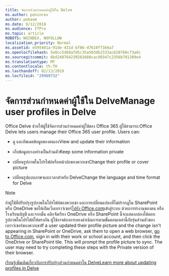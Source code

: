 ```yaml
---
title: จัดการส่วนกำหนดค่าผู้ใช้ใน Delve
ms.author: ponincev
author: pebaum
ms.date: 9/12/2018
ms.audience: ITPro
ms.topic: article
ROBOTS: NOINDEX, NOFOLLOW
localization_priority: Normal
ms.assetid: e595481a-91de-431d-bf86-d7610ff3b6a7
ms.openlocfilehash: 5e8cc5d68afd5c35a503db2333ac620760cf3a8c
ms.sourcegitcommit: 6bd248764239282688cac98347c2356b701389e4
ms.translationtype: MT
ms.contentlocale: th-TH
ms.lasthandoff: 02/13/2019
ms.locfileid: "29969732"
---
```

# <a name="manage-user-profiles-in-delve"></a><span data-ttu-id="c6422-102">จัดการส่วนกำหนดค่าผู้ใช้ใน Delve</span><span class="sxs-lookup"><span data-stu-id="c6422-102">Manage user profiles in Delve</span></span>

<span data-ttu-id="c6422-p101">Office Delve ช่วยให้ผู้ใช้จัดการส่วนกำหนดค่าผู้ใช้ของ Office 365 ผู้ใช้สามารถ:</span><span class="sxs-lookup"><span data-stu-id="c6422-p101">Office Delve lets users manage their Office 365 user profile. Users can:</span></span>
  
- <span data-ttu-id="c6422-105">ดู และอัพเดตข้อมูลของตนเอง</span><span class="sxs-lookup"><span data-stu-id="c6422-105">View and update their information</span></span>
    
- <span data-ttu-id="c6422-106">เก็บข้อมูลบางอย่างเป็นส่วนตัว</span><span class="sxs-lookup"><span data-stu-id="c6422-106">Keep some information private</span></span>
    
- <span data-ttu-id="c6422-107">เปลี่ยนรูปภาพในโปรไฟล์หรือหน้าปกของพวกเขา</span><span class="sxs-lookup"><span data-stu-id="c6422-107">Change their profile or cover picture</span></span>
    
- <span data-ttu-id="c6422-108">เปลี่ยนรูปแบบภาษาและเวลาสำหรับ Delve</span><span class="sxs-lookup"><span data-stu-id="c6422-108">Change the language and time format for Delve</span></span>
    
> [!NOTE]
> <span data-ttu-id="c6422-p102">ถ้าผู้ใช้ที่ปรับปรุงรูปภาพในโปรไฟล์ของพวกเขา และการเปลี่ยนแปลงที่ไม่ปรากฏใน SharePoint หรือ OneDrive ขอให้เปิดเว็บเบราว์เซอร์[ไปยัง Office.com](https://www.office.com)เข้าสู่ระบบ ด้วยการทำงานของตน หรือโรงเรียนบัญชี และจากนั้น คลิกจัดเรียง OneDrive หรือ SharePoint นี้จะแสดงกล่องโต้ตอบรูปภาพในโปรไฟล์ให้ตรงกัน ผู้ใช้อาจต้องการลองดำเนินการตามขั้นตอนเหล่านี้กับรุ่นส่วนตัวของเบราว์เซอร์ของพวกเขา</span><span class="sxs-lookup"><span data-stu-id="c6422-p102">If a user updated their profile picture and the change isn't appearing in SharePoint or OneDrive, ask them to open a web browser, [go to Office.com](https://www.office.com), sign in with their work or school account, and then click the OneDrive or SharePoint tile. This will prompt the profile picture to sync. The user may need to try completing these steps with the Private version of their browser.</span></span> 
  
[<span data-ttu-id="c6422-111">เรียนรู้เพิ่มเติมเกี่ยวกับการปรับปรุงส่วนกำหนดค่าใน Delve</span><span class="sxs-lookup"><span data-stu-id="c6422-111">Learn more about updating profiles in Delve</span></span>](https://go.microsoft.com/fwlink/?linkid=735070)
  

